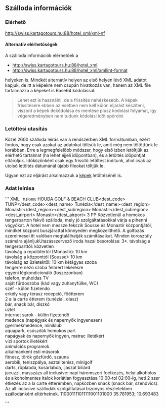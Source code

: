 ## Szálloda információk

### Elérhető

http://swiss.kartagotours.hu:88/hotel_xml/xml-nf

#### Alternatív elérhetőségek

A szálloda információk elérhetőek a 
- http://swiss.kartagotours.hu:88/hotel_xml
- http://swiss.kartagotours.hu:88/hotel_xml/xmllint-format

helyeken is. Mindkét alternatív helyen az első helyen lévő XML adatot kapjuk, de itt a képekre nem csupán hivatkozás van, hanem az XML file tartalmazza a képeket is Base64 kódolással. 
> Lehet ezt is használni, de a frissítés nehézkesebb. A képek frissítésére ebben az esetben nem kell külön eljárást készíteni, viszont a képek dekódolása és mentése plusz kódolási folyamat, így végeredményben nem tudunk kódolási időt spórolni.

### Letöltési utasítás

Közel 2600 szálloda leírás van a rendszerben XML formátumban, ezért fontos, hogy csak azokat az adatokat töltsük le, amit még nem töltöttünk le korábban.
Erre a legmegfelelőbb módszer, hogy első ízben letöltjük az elérhető tartalmat (ha lehet éjjeli időpontban), és a letöltés időpontját eltároljuk.
Időközönként csak egy frissítő letöltést indítunk, ahol csak az utolsó letöltés dátumánál újabb fileokat töltjük le.

Ugyan ezt az eljárást alkalmazzuk a [képek](Pictures.md) letöltésénél is.

### Adat leírása

''' XML
<offer><code> MIRHOU</code><name> HOUDA GOLF & BEACH CLUB</name><dest_code> TUNP</dest_code><dest_name> Tunézia</dest_name><dest_region> Monastir</dest_region><dest_subregion> Monastir</dest_subregion><dest_airport> Monastir</dest_airport><category> 3</category><offertype> PP</offertype><exclusivity/><url/><texts><perex> Közvetlenül a homokos tengerparton fekvő szálloda, mely jó szolgáltatásokkal várja a pihenni vágyókat. A hotel nem messze fekszik Sousse és Monastir központjától, mindkét központ buszjárattal könnyedén megközelíthető. A golfozás szerelmesei itt valóban megtalálhatják számításaikat. Minden korosztály számára ajánljukUtazásszervező iroda hazai besorolása: 3*.</perex><distances> távolság a tengerparttól: közvetlen<br>távolság a repülőtértől (Monastir): 10 km<br>távolság a központtól (Sousse): 10 km<br>távolság az üzletektől: 10 km</distances><roomfacil> kétágyas szoba <br>tengerre nézo szoba felárért lekérésre<br>egyéni légkondicionáló (foszezonban)<br>telefon, muholdas TV<br>saját fürdoszoba (kád vagy zuhanyfülke, WC)<br>széf - külön fizetendo<br>erkély vagy terasz</roomfacil><hotelfacil> recepció, főétterem<br>2 a la carte étterem (tunéziai, olasz)<br>bár, snack bár, diszkó<br>üzlet<br>internet sarok - külön fizetendő<br>medence (napágyak és napernyők ingyenesen)<br>gyermekmedence, miniklub<br>aquapark, csúszdák</hotelfacil><beachdescr> homokos part<br>napágyak és napernyők ingyen, matrac illetékért<br>vízi sportok illetékért<br></beachdescr><entericnl> animációs programok<br>alkalmanként esti műsorok<br>fitnesz, török gőzfürdő, szauna<br>aerobik, teniszpálya, asztalitenisz, minigolf<br>darts, röplabda, kosárlabda, íjászat</entericnl><enterchrg> biliárd<br>jacuzzi, masszázs</enterchrg><boardincl> all inclusive: napi háromszori foétkezés, helyi alkoholos és alkoholmentes italok korlátlan fogyasztása 10:00-tol  02:00-ig, heti 2 szer étkezés az a la carte étteremben, napközben snack (snack bár, szendvics). Az all inclusive szállodák szolgáltatásai bizonyos részletekben szállodánként eltérhetnek.</boardincl><boardchrg></boardchrg><youtubelnk/><pictograms> 110001111011111001101000</pictograms><icons/><gps> 35.781953; 10.693483</gps></texts><images><image image_id="24549"/><image image_id="24572"/><image image_id="24571"/><image image_id="24569"/><image image_id="24568"/><image image_id="24567"/><image image_id="24566"/><image image_id="24565"/><image image_id="24564"/><image image_id="24563"/><image image_id="24562"/><image image_id="24561"/><image image_id="24560"/><image image_id="24557"/><image image_id="24556"/><image image_id="24555"/><image image_id="24554"/><image image_id="24553"/><image image_id="24552"/><image image_id="24551"/><image image_id="24550"/></images></offer>


'''